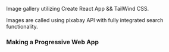 Image gallery utilizing Create React App && TailWind CSS. 

Images are called using pixabay API with fully integrated search functionality.
### Making a Progressive Web App
